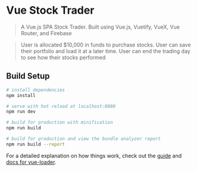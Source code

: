 # Vue Stock Trader

> A Vue.js SPA Stock Trader. Built using Vue.js, Vuetify, VueX, Vue Router, and Firebase

> User is allocated $10,000 in funds to purchase stocks. User can save their portfolio and load it at a later time. User can end the trading day to see how their stocks performed

## Build Setup

``` bash
# install dependencies
npm install

# serve with hot reload at localhost:8080
npm run dev

# build for production with minification
npm run build

# build for production and view the bundle analyzer report
npm run build --report
```

For a detailed explanation on how things work, check out the [guide](http://vuejs-templates.github.io/webpack/) and [docs for vue-loader](http://vuejs.github.io/vue-loader).
